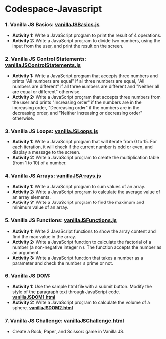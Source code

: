 # Codespace-Javascript
### 1. Vanilla JS Basics: [vanillaJSBasics.js](/vanillaJSBasics.js) ### 
* **Activity 1:** Write a JavaScript program to print the result of 4 operations.
* **Activity 2:** Write a JavaScript program to divide two numbers, using the input from the user, and print the result on the screen.

### 2. Vanilla JS Control Statements: [vanillaJSControlStatements.js](/vanillaJSControlStatements.js) ### 
* **Activity 1:** Write a JavaScript program that accepts three numbers and prints "All numbers are equal" if all three numbers are equal, "All numbers are different" if all three numbers are different and "Neither all are equal or different" otherwise.
* **Activity 2:** Write a JavaScript program that accepts three numbers from the user and prints "Increasing order" if the numbers are in the increasing order, "Decreasing order" if the numbers are in the decreasing order, and "Neither increasing or decreasing order" otherwise.

### 3. Vanilla JS Loops: [vanillaJSLoops.js](/vanillaJSLoops.js) ### 
* **Activity 1:** Write a JavaScript program that will iterate from 0 to 15. For each iteration, it will check if the current number is odd or even, and display a message to the screen.
* **Activity 2:** Write a JavaScript program to create the multiplication table (from 1 to 10) of a number.

### 4. Vanilla JS Arrays: [vanillaJSArrays.js](/vanillaJSArrays.js) ### 
* **Activity 1:** Write a JavaScript program to sum values of an array.
* **Activity 2:** Write a JavaScript program to calculate the average value of an array elements.
* **Activity 3:** Write a JavaScript program to find the maximum and minimum value of an array.

### 5. Vanilla JS Functions: [vanillaJSFunctions.js](/vanillaJSFunctions.js) ### 
* **Activity 1:** Write 2 JavaScript functions to show the array content and find the max value in the array.
* **Activity 2:** Write a JavaScript function to calculate the factorial of a number (a non-negative integer n ). The function accepts the number as an argument.
* **Activity 3:** Write a JavaScript function that takes a number as a parameter and check the number is prime or not. 

### 6. Vanilla JS DOM: ### 
* **Activity 1:** Use the sample html file with a submit button. Modify the style of the paragraph text through JavaScript code. **[vanillaJSDOM1.html](/vanillaJSDOM1.html)**
* **Activity 2:** Write a JavaScript program to calculate the volume of a sphere. **[vanillaJSDOM2.html](/vanillaJSDOM2.html)**

### 7. Vanilla JS Challenge: [vanillaJSChallenge.html](/vanillaJSChallenge.html) ### 
* Create a Rock, Paper, and Scissors game in Vanilla JS. 
